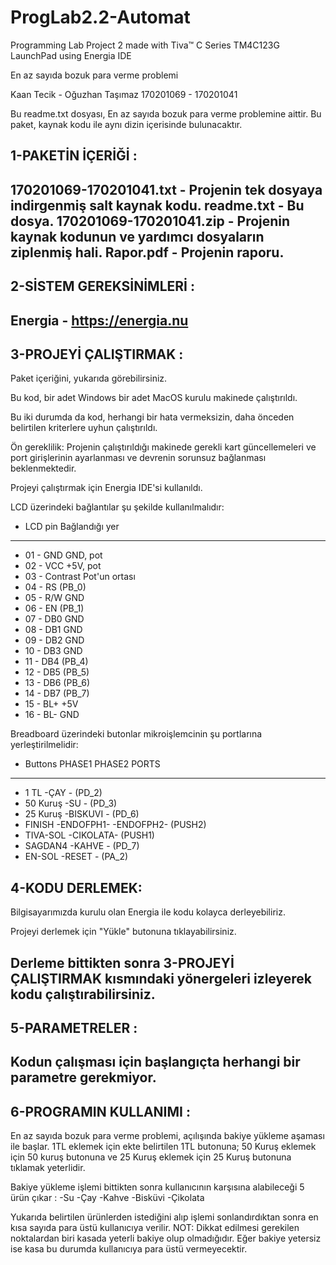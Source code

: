 # ProgLab2.2-Automat
Programming Lab Project 2 made with Tiva™ C Series TM4C123G LaunchPad using Energia IDE

En az sayıda bozuk para verme problemi

Kaan Tecik - Oğuzhan Taşımaz
170201069 - 170201041

Bu readme.txt dosyası, En az sayıda bozuk para verme problemine aittir.
Bu paket, kaynak kodu ile aynı dizin içerisinde bulunacaktır.

1-PAKETİN İÇERİĞİ :
------------------
170201069-170201041.txt - Projenin tek dosyaya indirgenmiş salt kaynak kodu.
readme.txt - Bu dosya.
170201069-170201041.zip - Projenin kaynak kodunun ve yardımcı dosyaların ziplenmiş hali.
Rapor.pdf - Projenin raporu.
------------------


2-SİSTEM GEREKSİNİMLERİ :
------------------------
Energia - https://energia.nu
------------------------

3-PROJEYİ ÇALIŞTIRMAK :
-----------------------

Paket içeriğini, yukarıda görebilirsiniz.

Bu kod, bir adet Windows bir adet MacOS kurulu makinede çalıştırıldı.

Bu iki  durumda da kod, herhangi bir hata vermeksizin, daha önceden belirtilen
kriterlere uyhun çalıştırıldı.

Ön gereklilik:
Projenin çalıştırıldığı makinede gerekli kart güncellemeleri ve port
girişlerinin ayarlanması ve devrenin sorunsuz bağlanması beklenmektedir.

Projeyi çalıştırmak için Energia IDE'si kullanıldı.


LCD üzerindeki bağlantılar şu şekilde kullanılmalıdır:

- LCD pin              Bağlandığı yer
- ---------------------------------
- 01 - GND             GND, pot
- 02 - VCC             +5V, pot
- 03 - Contrast        Pot'un ortası
- 04 - RS              (PB_0)
- 05 - R/W             GND
- 06 - EN              (PB_1)
- 07 - DB0             GND
- 08 - DB1             GND
- 09 - DB2             GND
- 10 - DB3             GND
- 11 - DB4             (PB_4)
-  12 - DB5             (PB_5)
- 13 - DB6             (PB_6)
- 14 - DB7             (PB_7)
- 15 - BL+             +5V
- 16 - BL-             GND


 Breadboard üzerindeki butonlar mikroişlemcinin şu portlarına yerleştirilmelidir:

 - Buttons	 PHASE1		 PHASE2		PORTS
- ------------------------------------------------------
 - 1 TL		-ÇAY 	 - 			(PD_2)
 - 50 Kuruş	-SU 	 - 			(PD_3)
 - 25 Kuruş	-BISKUVI - 			(PD_6)
 - FINISH		-ENDOFPH1-	-ENDOFPH2- 	(PUSH2)
 - TIVA-SOL			-CIKOLATA-	(PUSH1)
 - SAGDAN4			-KAHVE	 -	(PD_7)
 - EN-SOL				-RESET   -	(PA_2)
 
 
4-KODU DERLEMEK:
-----------------
Bilgisayarımızda kurulu olan Energia ile kodu kolayca derleyebiliriz.

Projeyi derlemek için "Yükle" butonuna tıklayabilirsiniz.

Derleme bittikten sonra 3-PROJEYİ ÇALIŞTIRMAK kısmındaki yönergeleri izleyerek
kodu çalıştırabilirsiniz.
----------------

5-PARAMETRELER :
----------------
Kodun çalışması için başlangıçta herhangi bir parametre gerekmiyor.
----------------

6-PROGRAMIN KULLANIMI :
-----------------------
En az sayıda bozuk para verme problemi, açılışında bakiye yükleme aşaması
ile başlar. 1TL eklemek için ekte belirtilen 1TL butonuna; 50 Kuruş eklemek
için 50 kuruş butonuna ve 25 Kuruş eklemek için 25 Kuruş butonuna tıklamak yeterlidir.

Bakiye yükleme işlemi bittikten sonra kullanıcının karşısına alabileceği 5 ürün çıkar :
-Su
-Çay
-Kahve
-Bisküvi
-Çikolata

Yukarıda belirtilen ürünlerden istediğini alıp işlemi sonlandırdıktan sonra
en kısa sayıda para üstü kullanıcıya verilir.
NOT:
Dikkat edilmesi gerekilen noktalardan biri kasada yeterli bakiye olup olmadığıdır.
Eğer bakiye yetersiz ise kasa bu durumda kullanıcıya para üstü vermeyecektir.
